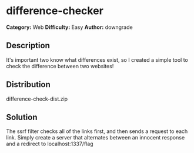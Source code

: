# difference-checker
**Category:** Web
**Difficulty:** Easy
**Author:** downgrade

## Description

It's important two know what differences exist, so I created a simple tool to check the difference between two websites!

## Distribution

difference-check-dist.zip

## Solution

The ssrf filter checks all of the links first, and then sends a request to each link. Simply create a server that alternates between an innocent response and a redirect to localhost:1337/flag
